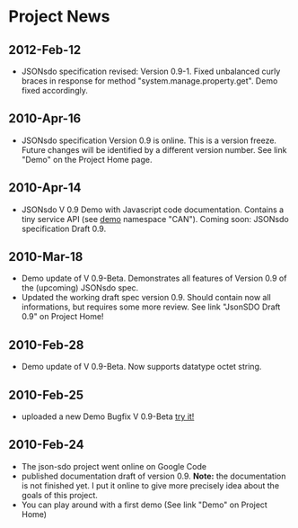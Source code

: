 # Project News #

## 2012-Feb-12 ##
  * JSONsdo specification revised: Version 0.9-1. Fixed unbalanced curly braces in response for method "system.manage.property.get". Demo fixed accordingly.

## 2010-Apr-16 ##
  * JSONsdo specification Version 0.9 is online. This is a version freeze. Future changes will be identified by a different version number. See link "Demo" on the Project Home page.

## 2010-Apr-14 ##
  * JSONsdo V 0.9 Demo with Javascript code documentation. Contains a tiny service API  (see [demo](http://json-sdo-demo.appspot.com) namespace "CAN"). Coming soon: JSONsdo specification Draft 0.9.

## 2010-Mar-18 ##
  * Demo update of V 0.9-Beta. Demonstrates all features of Version 0.9 of the (upcoming) JSONsdo spec.
  * Updated the working draft spec version 0.9. Should contain now all informations, but requires some more review. See link "JsonSDO Draft 0.9" on Project Home!

## 2010-Feb-28 ##
  * Demo update of V 0.9-Beta. Now supports datatype octet string.

## 2010-Feb-25 ##
  * uploaded a new Demo Bugfix V 0.9-Beta [try it!](http://json-sdo-demo.appspot.com)

## 2010-Feb-24 ##
  * The json-sdo project went online on Google Code
  * published documentation draft of version 0.9. **Note:** the documentation is not finished yet. I put it online to give more precisely idea about the goals of this project.
  * You can play around with a first demo (See link "Demo" on Project Home)
